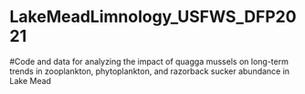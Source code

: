 # LakeMeadLimnology_USFWS_DFP2021

#Code and data for analyzing the impact of quagga mussels on long-term trends in zooplankton, phytoplankton, and razorback sucker abundance in Lake Mead
